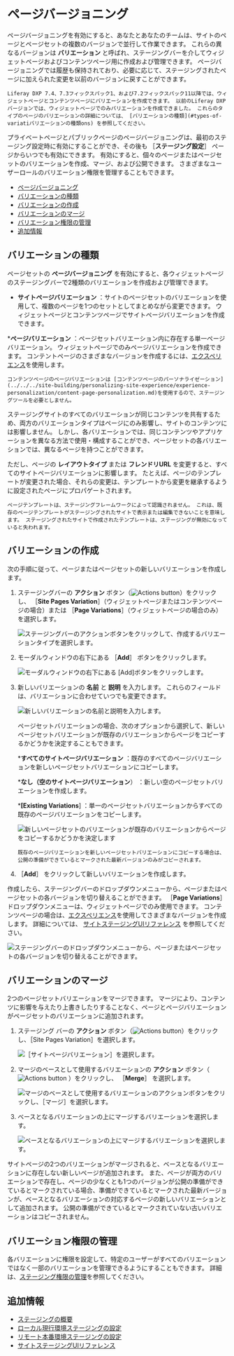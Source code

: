 # ページバージョニング

ページバージョニングを有効にすると、あなたとあなたのチームは、サイトのページとページセットの複数のバージョンで並行して作業できます。 これらの異なるバージョンは **バリエーション** と呼ばれ、ステージングバーを介してウィジェットページおよびコンテンツページ用に作成および管理できます。 ページバージョニングでは履歴も保持されており、必要に応じて、ステージングされたページに加えられた変更を以前のバージョンに戻すことができます。

```{note}
Liferay DXP 7.4、7.3フィックスパック1、および7.2フィックスパック11以降では、ウィジェットページとコンテンツページにバリエーションを作成できます。 以前のLiferay DXPバージョンでは、ウィジェットページでのみバリエーションを作成できました。 これらのタイプのページのバリエーションの詳細については、 [バリエーションの種類](#types-of-variatiバリエーションの種類ons) を参照してください。
```

プライベートページとパブリックページのページバージョニングは、最初のステージング設定時に有効にすることができ、その後も ［**ステージング設定**］ ページからいつでも有効にできます。 有効にすると、個々のページまたはページセットのバリエーションを作成、マージ、および公開できます。 さまざまなユーザーロールのバリエーション権限を管理することもできます。

- [ページバージョニング](#page-versioning)
- [バリエーションの種類](#types-of-variations)
- [バリエーションの作成](#creating-variations)
- [バリエーションのマージ](#merging-variations)
- [バリエーション権限の管理](#managing-variation-permissions)
- [追加情報](#additional-information)

## バリエーションの種類

ページセットの **ページバージョニング** を有効にすると、各ウィジェットページのステージングバーで2種類のバリエーションを作成および管理できます。

- **サイトページバリエーション** ：サイトのページセットのバリエーションを使用して、複数のページを1つのセットとしてまとめながら変更できます。 ウィジェットページとコンテンツページでサイトページバリエーションを作成できます。

***ページバリエーション** ：ページセットバリエーション内に存在する単一ページバリエーション。 ウィジェットページでのみページバリエーションを作成できます。 コンテントページのさまざまなバージョンを作成するには、[エクスペリエンス](../../../site-building/personalizing-site-experience/experience-personalization/content-page-personalization.md)を使用します。

   ```{tip}
   コンテンツページのページバリエーションは [コンテンツページのパーソナライゼーション](../../../site-building/personalizing-site-experience/experience-personalization/content-page-personalization.md)を使用するので、ステージングツールを必要としません。 
   ```

ステージングサイトのすべてのバリエーションが同じコンテンツを共有するため、両方のバリエーションタイプはページにのみ影響し、サイトのコンテンツには影響しません。 しかし、各バリエーションでは、同じコンテンツやアプリケーションを異なる方法で使用・構成することができ、ページセットの各バリエーションでは、異なるページを持つことができます。

ただし、ページの **レイアウトタイプ** または **フレンドリURL** を変更すると、すべてのサイトページバリエーションに影響します。 たとえば、ページのテンプレートが変更された場合、それらの変更は、テンプレートから変更を継承するように設定されたページにプロパゲートされます。

```{note}
ページテンプレートは、ステージングフレームワークによって認識されません。 これは、既存のページテンプレートがステージングされたサイトで表示または編集できないことを意味します。 ステージングされたサイトで作成されたテンプレートは、ステージングが無効になっていると失われます。
```

## バリエーションの作成

次の手順に従って、ページまたはページセットの新しいバリエーションを作成します。

1. ステージングバーの **アクション** ボタン（![Actions button](../../../images/icon-actions.png)）をクリックし、 ［**Site Pages Variation**］（ウィジェットページまたはコンテンツページの場合）または ［**Page Variations**］（ウィジェットページの場合のみ）を選択します。

   ![ステージングバーのアクションボタンをクリックして、作成するバリエーションタイプを選択します。](./page-versioning/images/03.png)

1. モーダルウィンドウの右下にある ［**Add**］ ボタンをクリックします。

   ![モーダルウィンドウの右下にある [Add]ボタンをクリックします。](./page-versioning/images/04.png)

1. 新しいバリエーションの **名前** と **説明** を入力します。 これらのフィールドは、バリエーションに合わせていつでも変更できます。

   ![新しいバリエーションの名前と説明を入力します。](./page-versioning/images/05.png)

   ページセットバリエーションの場合、次のオプションから選択して、新しいページセットバリエーションが既存のバリエーションからページをコピーするかどうかを決定することもできます。

   ***すべてのサイトページバリエーション** ：既存のすべてのページバリエーションを新しいページセットバリエーションにコピーします。

   ***なし（空のサイトページバリエーション**） ：新しい空のページセットバリエーションを作成します。

   ***[Existing Variations**] ：単一のページセットバリエーションからすべての既存のページバリエーションをコピーします。

   ![新しいページセットのバリエーションが既存のバリエーションからページをコピーするかどうかを決定します](./page-versioning/images/06.png)

   ```{note}
   既存のページバリエーションを新しいページセットバリエーションにコピーする場合は、公開の準備ができているとマークされた最新バージョンのみがコピーされます。
   ```

1. ［**Add**］ をクリックして新しいバリエーションを作成します。

作成したら、ステージングバーのドロップダウンメニューから、ページまたはページセットの各バージョンを切り替えることができます。 ［**Page Variations**］ ドロップダウンメニューは、ウィジェットページでのみ使用できます。 コンテンツページの場合は、[エクスペリエンス](../../../site-building/personalizing-site-experience/experience-personalization/content-page-personalization.md)を使用してさまざまなバージョンを作成します。 詳細については、 [サイトステージングUIリファレンス](./site-staging-ui-reference.md) を参照してください。

![ステージングバーのドロップダウンメニューから、ページまたはページセットの各バージョンを切り替えることができます。](./page-versioning/images/02.png)

## バリエーションのマージ

2つのページセットバリエーションをマージできます。 マージにより、コンテンツに影響を与えたり上書きしたりすることなく、ページとページバリエーションがページセットのバリエーションに追加されます。

1. ステージング バーの **アクション** ボタン（![Actions button](../../../images/icon-actions.png)）をクリックし、［Site Pages Variation］を選択します。

   ![［サイトページバリエーション］を選択します。](./page-versioning/images/07.png)

1. マージのベースとして使用するバリエーションの **アクション** ボタン（ ![Actions button](../../../images/icon-actions.png) ）をクリックし、 ［**Merge**］ を選択します。

   ![マージのベースとして使用するバリエーションのアクションボタンをクリックし、［マージ］を選択します。](./page-versioning/images/08.png)

1. ベースとなるバリエーションの上にマージするバリエーションを選択します。

   ![ベースとなるバリエーションの上にマージするバリエーションを選択します。](./page-versioning/images/09.png)

サイトページの2つのバリエーションがマージされると、ベースとなるバリエーションに存在しない新しいページが追加されます。 また、ページが両方のバリエーションで存在し、ページの少なくとも1つのバージョンが公開の準備ができているとマークされている場合、準備ができているとマークされた最新バージョンが、ベースとなるバリエーションの対応するページの新しいバリエーションとして追加されます。 公開の準備ができているとマークされていない古いバリエーションはコピーされません。

## バリエーション権限の管理

各バリエーションに権限を設定して、特定のユーザーがすべてのバリエーションではなく一部のバリエーションを管理できるようにすることもできます。 詳細は、[ステージング権限の管理](./managing-staging-permissions.md)を参照してください。

## 追加情報

* [ステージングの概要](../staging.md)
* [ローカル現行環境ステージングの設定](./configuring-local-live-staging.md)
* [リモート本番環境ステージングの設定](./configuring-remote-live-staging.md)
* [サイトステージングUIリファレンス](./site-staging-ui-reference.md)
